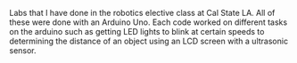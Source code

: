 Labs that I have done in the robotics elective class at Cal State LA. All of these were done with an Arduino Uno.
Each code worked on different tasks on the arduino such as getting LED lights to blink at certain speeds to determining the distance of an object using an LCD screen with a ultrasonic sensor.
